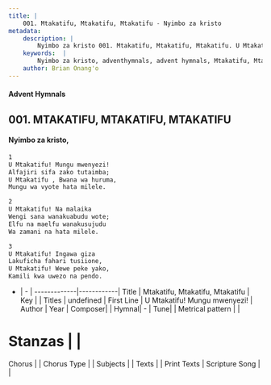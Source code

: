 ```yaml
---
title: |
    001. Mtakatifu, Mtakatifu, Mtakatifu - Nyimbo za kristo
metadata:
    description: |
        Nyimbo za kristo 001. Mtakatifu, Mtakatifu, Mtakatifu. U Mtakatifu! Mungu mwenyezi! Alfajiri sifa zako tutaimba; U Mtakatifu , Bwana wa huruma, Mungu wa vyote hata milele.  
    keywords:  |
        Nyimbo za kristo, adventhymnals, advent hymnals, Mtakatifu, Mtakatifu, Mtakatifu, U Mtakatifu! Mungu mwenyezi!. 
    author: Brian Onang'o
---
```


#### Advent Hymnals
## 001. MTAKATIFU, MTAKATIFU, MTAKATIFU
####  Nyimbo za kristo,

```txt
1
U Mtakatifu! Mungu mwenyezi!
Alfajiri sifa zako tutaimba;
U Mtakatifu , Bwana wa huruma,
Mungu wa vyote hata milele.

2
U Mtakatifu! Na malaika
Wengi sana wanakuabudu wote;
Elfu na maelfu wanakusujudu
Wa zamani na hata milele.

3
U Mtakatifu! Ingawa giza
Lakuficha fahari tusiione,
U Mtakatifu! Wewe peke yako,
Kamili kwa uwezo na pendo.

```

- |   -  |
-------------|------------|
Title | Mtakatifu, Mtakatifu, Mtakatifu |
Key |  |
Titles | undefined |
First Line | U Mtakatifu! Mungu mwenyezi! |
Author | 
Year | 
Composer| |
Hymnal|  - |
Tune|  |
Metrical pattern | |
# Stanzas |  |
Chorus |  |
Chorus Type |  |
Subjects | |
Texts |  |
Print Texts | 
Scripture Song |  |
    

